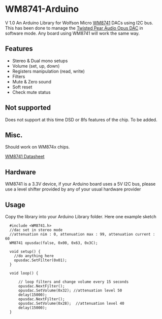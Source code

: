 WM8741-Arduino
==============
V 1.0
An Arduino Library for Wolfson Micro [WM8741](http://www.wolfsonmicro.com/products/dacs/WM8741/) DACs using I2C bus. This has been done to manage the [Twisted Pear Audio Opus DAC](http://www.twistedpearaudio.com/digital/opus.aspx) in software mode. Any board using WM8741 will work the same way.

## Features ##
- Stereo & Dual mono setups
- Volume (set, up, down)
- Registers manipulation (read, write)
- Filters
- Mute & Zero sound
- Soft reset
- Check mute status

## Not supported ##

Does not support at this time DSD or 8fs features of the chip. To be added.

## Misc. ##

Should work on WM874x chips.

[WM8741 Datasheet](http://www.wolfsonmicro.com/documents/uploads/data_sheets/en/WM8741.pdf)

## Hardware ##
WM8741 is a 3.3V device, if your Arduino board uses a 5V I2C bus, please use a level shifter provided by any of your usual hardware provider

## Usage ##
Copy the library into your Arduino Library folder. Here one example sketch

      #include <WM8741.h>
      //dac set in stereo mode
      //attenuation nim : 0, attenuation max : 99, attenuation current : 60
      WM8741 opusdac(false, 0x00, 0x63, 0x3C);
      
      void setup() {
        //do anything here
        opusdac.SetFilter(0x01);
      }
      
      void loop() {
      
          // loop filters and change volume every 15 seconds
          opusdac.NextFilter();
          opusdac.SetVolume(0x32); //attenuation level 50
          delay(15000);
          opusdac.NextFilter();
          opusdac.SetVolume(0x28);  //attenuation level 40
          delay(15000);
      }
